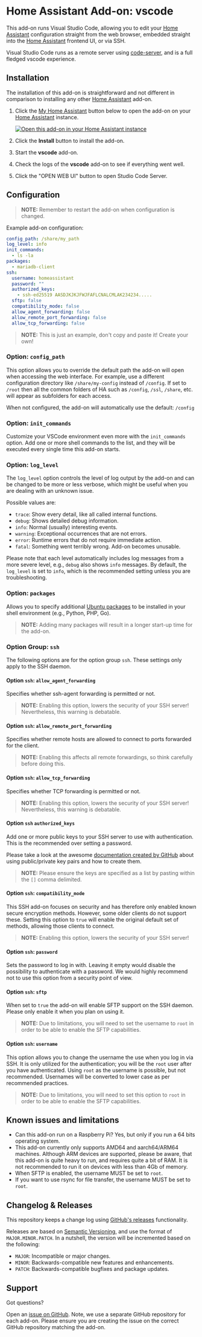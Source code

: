 # Home Assistant Add-on: vscode

This add-on runs Visual Studio Code, allowing you to edit your [Home Assistant] configuration straight from the web browser, embedded straight into the [Home Assistant] frontend UI, or via SSH.

Visual Studio Code runs as a remote server using [code-server], and is a full fledged vscode experience.

## Installation

The installation of this add-on is straightforward and not different in comparison to installing any other [Home Assistant] add-on.

1. Click the [My Home Assistant] button below to open the add-on on your [Home Assistant] instance.

   [![Open this add-on in your Home Assistant instance][addon-badge]][addon]

1. Click the **Install** button to install the add-on.

1. Start the **vscode** add-on.

1. Check the logs of the **vscode** add-on to see if everything went well.

1. Click the "OPEN WEB UI" button to open Studio Code Server.

## Configuration

> **NOTE:** Remember to restart the add-on when configuration is changed.

Example add-on configuration:

<!-- cspell:disable -->

```yaml
config_path: /share/my_path
log_level: info
init_commands:
  - ls -la
packages:
  - mariadb-client
ssh:
  username: homeassistant
  password: ""
  authorized_keys:
    - ssh-ed25519 AASDJKJKJFWJFAFLCNALCMLAK234234.....
  sftp: false
  compatibility_mode: false
  allow_agent_forwarding: false
  allow_remote_port_forwarding: false
  allow_tcp_forwarding: false
```

<!-- cspell:enable -->

> **NOTE:** This is just an example, don't copy and paste it! Create your own!

### Option: `config_path`

This option allows you to override the default path the add-on will open when accessing the web interface.
For example, use a different configuration directory like `/share/my-config` instead of `/config`.
If set to `/root` then all the common folders of HA such as `/config`, `/ssl`, `/share`, etc. will appear as subfolders for each access.

When not configured, the add-on will automatically use the default: `/config`

### Option: `init_commands`

Customize your VSCode environment even more with the `init_commands` option.
Add one or more shell commands to the list, and they will be executed every single time this add-on starts.

### Option: `log_level`

The `log_level` option controls the level of log output by the add-on and can be changed to be more or less verbose, which might be useful when you are dealing with an unknown issue.

Possible values are:

- `trace`: Show every detail, like all called internal functions.
- `debug`: Shows detailed debug information.
- `info`: Normal (usually) interesting events.
- `warning`: Exceptional occurrences that are not errors.
- `error`: Runtime errors that do not require immediate action.
- `fatal`: Something went terribly wrong. Add-on becomes unusable.

Please note that each level automatically includes log messages from a more severe level, e.g., `debug` also shows `info` messages.
By default, the `log_level` is set to `info`, which is the recommended setting unless you are troubleshooting.

### Option: `packages`

Allows you to specify additional [Ubuntu packages][ubuntu-packages] to be installed in your shell environment (e.g., Python, PHP, Go).

> **NOTE:** Adding many packages will result in a longer start-up time for the add-on.

### Option Group: `ssh`

The following options are for the option group `ssh`.
These settings only apply to the SSH daemon.

#### Option `ssh`: `allow_agent_forwarding`

Specifies whether ssh-agent forwarding is permitted or not.

> **NOTE:** Enabling this option, lowers the security of your SSH server!
> Nevertheless, this warning is debatable.

#### Option `ssh`: `allow_remote_port_forwarding`

Specifies whether remote hosts are allowed to connect to ports forwarded for the client.

> **NOTE:** Enabling this affects all remote forwardings, so think carefully before doing this.

#### Option `ssh`: `allow_tcp_forwarding`

Specifies whether TCP forwarding is permitted or not.

> **NOTE:** Enabling this option, lowers the security of your SSH server!
> Nevertheless, this warning is debatable.

#### Option `ssh` `authorized_keys`

Add one or more public keys to your SSH server to use with authentication.
This is the recommended over setting a password.

Please take a look at the awesome [documentation created by GitHub][github-ssh] about using public/private key pairs and how to create them.

> **NOTE:** Please ensure the keys are specified as a list by pasting within the `[]` comma delimited.

#### Option `ssh`: `compatibility_mode`

This SSH add-on focuses on security and has therefore only enabled known secure encryption methods.
However, some older clients do not support these.
Setting this option to `true` will enable the original default set of methods, allowing those clients to connect.

> **NOTE:** Enabling this option, lowers the security of your SSH server!

#### Option `ssh`: `password`

Sets the password to log in with.
Leaving it empty would disable the possibility to authenticate with a password.
We would highly recommend not to use this option from a security point of view.

#### Option `ssh`: `sftp`

When set to `true` the add-on will enable SFTP support on the SSH daemon.
Please only enable it when you plan on using it.

> **NOTE:** Due to limitations, you will need to set the username to `root` in order to be able to enable the SFTP capabilities.

#### Option `ssh`: `username`

This option allows you to change the username the use when you log in via SSH.
It is only utilized for the authentication; you will be the `root` user after you have authenticated.
Using `root` as the username is possible, but not recommended.
Usernames will be converted to lower case as per recommended practices.

> **NOTE:** Due to limitations, you will need to set this option to `root` in order to be able to enable the SFTP capabilities.

## Known issues and limitations

- Can this add-on run on a Raspberry Pi? Yes, but only if you run a 64 bits operating system.
- This add-on currently only supports AMD64 and aarch64/ARM64 machines.
  Although ARM devices are supported, please be aware, that this add-on is quite heavy to run, and requires quite a bit of RAM.
  It is not recommended to run it on devices with less than 4Gb of memory.
- When SFTP is enabled, the username MUST be set to `root`.
- If you want to use rsync for file transfer, the username MUST be set to `root`.

## Changelog & Releases

This repository keeps a change log using [GitHub's releases][releases] functionality.

Releases are based on [Semantic Versioning][semver], and use the format of `MAJOR.MINOR.PATCH`.
In a nutshell, the version will be incremented based on the following:

- `MAJOR`: Incompatible or major changes.
- `MINOR`: Backwards-compatible new features and enhancements.
- `PATCH`: Backwards-compatible bugfixes and package updates.

## Support

Got questions?

Open an [issue on GitHub][issues].
Note, we use a separate GitHub repository for each add-on.
Please ensure you are creating the issue on the correct GitHub repository matching the add-on.

[addon]: https://my.home-assistant.io/redirect/supervisor_addon/?addon=4b9bfde2_vscode&repository_url=https%3A%2F%2Fgithub.com%2Ffinleyfamily%2Fhass-repository
[addon-badge]: https://my.home-assistant.io/badges/supervisor_addon.svg
[code-server]: https://github.com/coder/code-server
[github-ssh]: https://help.github.com/articles/connecting-to-github-with-ssh/
[home assistant]: https://www.home-assistant.io/
[issues]: https://github.com/finleyfamily/hass-addon-vscode/issues
[my home assistant]: https://www.home-assistant.io/integrations/my/
[releases]: https://github.com/finleyfamily/hass-addon-vscode/releases
[semver]: http://semver.org/spec/v2.0.0.html
[ubuntu-packages]: https://packages.ubuntu.com

